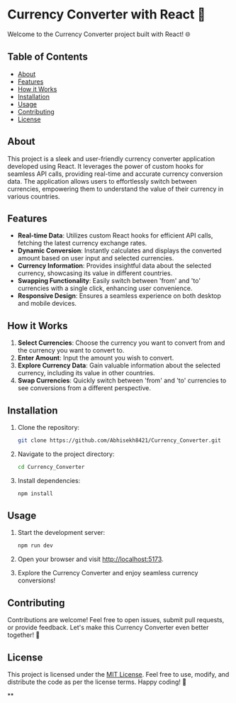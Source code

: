 # Currency Converter with React 💸

Welcome to the Currency Converter project built with React! 🌐

## Table of Contents
- [About](#about)
- [Features](#features)
- [How it Works](#how-it-works)
- [Installation](#installation)
- [Usage](#usage)
- [Contributing](#contributing)
- [License](#license)

## About

This project is a sleek and user-friendly currency converter application developed using React. It leverages the power of custom hooks for seamless API calls, providing real-time and accurate currency conversion data. The application allows users to effortlessly switch between currencies, empowering them to understand the value of their currency in various countries.

## Features

- **Real-time Data**: Utilizes custom React hooks for efficient API calls, fetching the latest currency exchange rates.
- **Dynamic Conversion**: Instantly calculates and displays the converted amount based on user input and selected currencies.
- **Currency Information**: Provides insightful data about the selected currency, showcasing its value in different countries.
- **Swapping Functionality**: Easily switch between 'from' and 'to' currencies with a single click, enhancing user convenience.
- **Responsive Design**: Ensures a seamless experience on both desktop and mobile devices.

## How it Works

1. **Select Currencies**: Choose the currency you want to convert from and the currency you want to convert to.
2. **Enter Amount**: Input the amount you wish to convert.
3. **Explore Currency Data**: Gain valuable information about the selected currency, including its value in other countries.
4. **Swap Currencies**: Quickly switch between 'from' and 'to' currencies to see conversions from a different perspective.

## Installation

1. Clone the repository:

   ```bash
   git clone https://github.com/Abhisekh8421/Currency_Converter.git
   ```

2. Navigate to the project directory:

   ```bash
   cd Currency_Converter
   ```

3. Install dependencies:

   ```bash
   npm install
   ```

## Usage

1. Start the development server:

   ```bash
   npm run dev
   ```

2. Open your browser and visit [http://localhost:5173](http://localhost:5173).

3. Explore the Currency Converter and enjoy seamless currency conversions!

## Contributing

Contributions are welcome! Feel free to open issues, submit pull requests, or provide feedback. Let's make this Currency Converter even better together! 🚀

## License

This project is licensed under the [MIT License](LICENSE). Feel free to use, modify, and distribute the code as per the license terms. Happy coding! 🎉

**